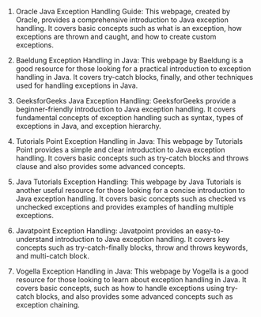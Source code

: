 

1. Oracle Java Exception Handling Guide: This webpage, created by Oracle, provides a comprehensive introduction to Java exception handling. It covers basic concepts such as what is an exception, how exceptions are thrown and caught, and how to create custom exceptions.

2. Baeldung Exception Handling in Java: This webpage by Baeldung is a good resource for those looking for a practical introduction to exception handling in Java. It covers try-catch blocks, finally, and other techniques used for handling exceptions in Java.

3. GeeksforGeeks Java Exception Handling: GeeksforGeeks provide a beginner-friendly introduction to Java exception handling. It covers fundamental concepts of exception handling such as syntax, types of exceptions in Java, and exception hierarchy.

4. Tutorials Point Exception Handling in Java: This webpage by Tutorials Point provides a simple and clear introduction to Java exception handling. It covers basic concepts such as try-catch blocks and throws clause and also provides some advanced concepts.

5. Java Tutorials Exception Handling: This webpage by Java Tutorials is another useful resource for those looking for a concise introduction to Java exception handling. It covers basic concepts such as checked vs unchecked exceptions and provides examples of handling multiple exceptions.

6. Javatpoint Exception Handling: Javatpoint provides an easy-to-understand introduction to Java exception handling. It covers key concepts such as try-catch-finally blocks, throw and throws keywords, and multi-catch block.

7. Vogella Exception Handling in Java: This webpage by Vogella is a good resource for those looking to learn about exception handling in Java. It covers basic concepts, such as how to handle exceptions using try-catch blocks, and also provides some advanced concepts such as exception chaining.